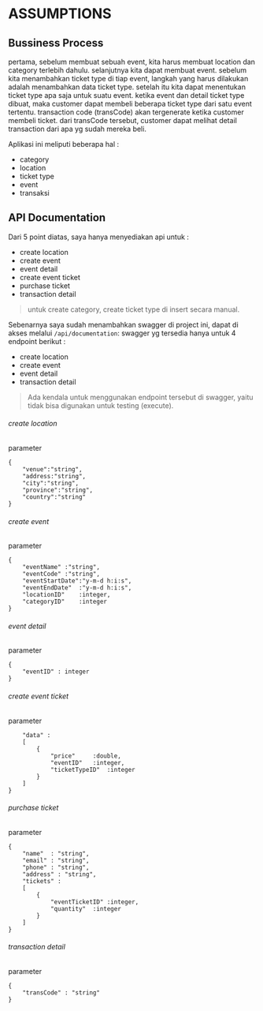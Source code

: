 # ASSUMPTIONS

## Bussiness Process
pertama, sebelum membuat sebuah event, kita harus membuat location dan category terlebih dahulu.
selanjutnya kita dapat membuat event.
sebelum kita menambahkan ticket type di tiap event, langkah yang harus dilakukan adalah menambahkan data ticket type.
setelah itu kita dapat menentukan ticket type apa saja untuk suatu event.
ketika event dan detail ticket type dibuat, maka customer dapat membeli beberapa ticket type dari satu event tertentu.
transaction code (transCode) akan tergenerate ketika customer membeli ticket.
dari transCode tersebut, customer dapat melihat detail transaction dari apa yg sudah mereka beli.

Aplikasi ini meliputi beberapa hal :

- category
- location
- ticket type
- event
- transaksi

## API Documentation

Dari 5 point diatas, saya hanya menyediakan api untuk :

- create location
- create event
- event detail
- create event ticket
- purchase ticket
- transaction detail

> untuk create category, create ticket type di insert secara manual.

Sebenarnya saya sudah menambahkan swagger di project ini, dapat di akses melalui `/api/documentation`:
swagger yg tersedia hanya untuk 4 endpoint berikut :

- create location
- create event
- event detail
- transaction detail

> Ada kendala untuk menggunakan endpoint tersebut di swagger, yaitu tidak bisa digunakan untuk testing (execute).

###### create location
parameter
```
{
	"venue":"string",
	"address:"string",
	"city":"string",
	"province":"string",
	"country":"string"
}
```

###### create event
parameter
```
{
	"eventName"	:"string",
	"eventCode"	:"string",
	"eventStartDate":"y-m-d h:i:s",
	"eventEndDate"	:"y-m-d h:i:s",
	"locationID"	:integer,
	"categoryID"	:integer
}
```

###### event detail
parameter
```
{
	"eventID" : integer
}
```

###### create event ticket
parameter
```{
	"data" :
	[
		{
			"price"		:double,
			"eventID"	:integer,
			"ticketTypeID"	:integer
		}
	]
}
```

###### purchase ticket
parameter
```
{
	"name" 	: "string",
	"email" : "string",
	"phone" : "string",
	"address" : "string",
	"tickets" :
	[
		{
			"eventTicketID"	:integer,
			"quantity"	:integer
		}
	]
}
```

###### transaction detail
parameter
```
{
	"transCode" : "string"
}
```